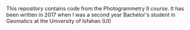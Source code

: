 This repository contains code from the Photogrammetry II course. It has been written in 2017 when I was a second year Bachelor's student in Geomatics at the University of Isfahan (UI)
